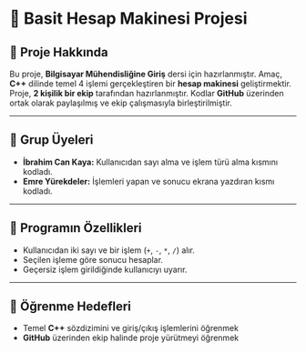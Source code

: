 # 🧮 Basit Hesap Makinesi Projesi

## 📘 Proje Hakkında

Bu proje, **Bilgisayar Mühendisliğine Giriş** dersi için hazırlanmıştır.
Amaç, **C++** dilinde temel 4 işlemi gerçekleştiren bir **hesap makinesi** geliştirmektir.
Proje, **2 kişilik bir ekip** tarafından hazırlanmıştır. Kodlar **GitHub** üzerinden ortak olarak paylaşılmış ve ekip çalışmasıyla birleştirilmiştir.

---

## 👥 Grup Üyeleri

* **İbrahim Can Kaya:** Kullanıcıdan sayı alma ve işlem türü alma kısmını kodladı.
* **Emre Yürekdeler:**  İşlemleri yapan ve sonucu ekrana yazdıran kısmı kodladı.
---

## 🧩 Programın Özellikleri

* Kullanıcıdan iki sayı ve bir işlem (`+`, `-`, `*`, `/`) alır.
* Seçilen işleme göre sonucu hesaplar.
* Geçersiz işlem girildiğinde kullanıcıyı uyarır.

---

## 🎯 Öğrenme Hedefleri

* Temel **C++** sözdizimini ve giriş/çıkış işlemlerini öğrenmek
* **GitHub** üzerinden ekip halinde proje yürütmeyi öğrenmek
